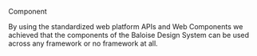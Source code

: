 <bal-doc-banner id="overview" subtitle="Guides">Component</bal-doc-banner>

<bal-doc-lead>
  By using the standardized web platform APIs and Web Components we achieved that the components of the Baloise Design
  System can be used across any framework or no framework at all.
</bal-doc-lead>
